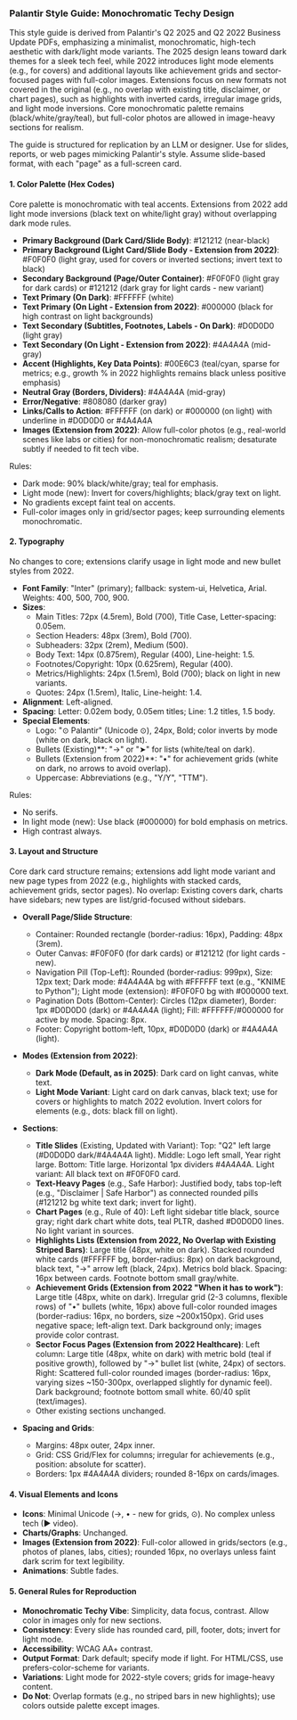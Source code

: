 ### Palantir Style Guide: Monochromatic Techy Design

This style guide is derived from Palantir's Q2 2025 and Q2 2022 Business Update PDFs, emphasizing a minimalist, monochromatic, high-tech aesthetic with dark/light mode variants. The 2025 design leans toward dark themes for a sleek tech feel, while 2022 introduces light mode elements (e.g., for covers) and additional layouts like achievement grids and sector-focused pages with full-color images. Extensions focus on new formats not covered in the original (e.g., no overlap with existing title, disclaimer, or chart pages), such as highlights with inverted cards, irregular image grids, and light mode inversions. Core monochromatic palette remains (black/white/gray/teal), but full-color photos are allowed in image-heavy sections for realism.

The guide is structured for replication by an LLM or designer. Use for slides, reports, or web pages mimicking Palantir's style. Assume slide-based format, with each "page" as a full-screen card.

#### 1. **Color Palette (Hex Codes)**
Core palette is monochromatic with teal accents. Extensions from 2022 add light mode inversions (black text on white/light gray) without overlapping dark mode rules.

- **Primary Background (Dark Card/Slide Body)**: #121212 (near-black)
- **Primary Background (Light Card/Slide Body - Extension from 2022)**: #F0F0F0 (light gray, used for covers or inverted sections; invert text to black)
- **Secondary Background (Page/Outer Container)**: #F0F0F0 (light gray for dark cards) or #121212 (dark gray for light cards - new variant)
- **Text Primary (On Dark)**: #FFFFFF (white)
- **Text Primary (On Light - Extension from 2022)**: #000000 (black for high contrast on light backgrounds)
- **Text Secondary (Subtitles, Footnotes, Labels - On Dark)**: #D0D0D0 (light gray)
- **Text Secondary (On Light - Extension from 2022)**: #4A4A4A (mid-gray)
- **Accent (Highlights, Key Data Points)**: #00E6C3 (teal/cyan, sparse for metrics; e.g., growth % in 2022 highlights remains black unless positive emphasis)
- **Neutral Gray (Borders, Dividers)**: #4A4A4A (mid-gray)
- **Error/Negative**: #808080 (darker gray)
- **Links/Calls to Action**: #FFFFFF (on dark) or #000000 (on light) with underline in #D0D0D0 or #4A4A4A
- **Images (Extension from 2022)**: Allow full-color photos (e.g., real-world scenes like labs or cities) for non-monochromatic realism; desaturate subtly if needed to fit tech vibe.

Rules:
- Dark mode: 90% black/white/gray; teal for emphasis.
- Light mode (new): Invert for covers/highlights; black/gray text on light.
- No gradients except faint teal on accents.
- Full-color images only in grid/sector pages; keep surrounding elements monochromatic.

#### 2. **Typography**
No changes to core; extensions clarify usage in light mode and new bullet styles from 2022.

- **Font Family**: "Inter" (primary); fallback: system-ui, Helvetica, Arial. Weights: 400, 500, 700, 900.
- **Sizes**:
  - Main Titles: 72px (4.5rem), Bold (700), Title Case, Letter-spacing: 0.05em.
  - Section Headers: 48px (3rem), Bold (700).
  - Subheaders: 32px (2rem), Medium (500).
  - Body Text: 14px (0.875rem), Regular (400), Line-height: 1.5.
  - Footnotes/Copyright: 10px (0.625rem), Regular (400).
  - Metrics/Highlights: 24px (1.5rem), Bold (700); black on light in new variants.
  - Quotes: 24px (1.5rem), Italic, Line-height: 1.4.
- **Alignment**: Left-aligned.
- **Spacing**: Letter: 0.02em body, 0.05em titles; Line: 1.2 titles, 1.5 body.
- **Special Elements**:
  - Logo: "⊙ Palantir" (Unicode ⊙), 24px, Bold; color inverts by mode (white on dark, black on light).
  - Bullets (Existing)**: "→" or "➤" for lists (white/teal on dark).
  - Bullets (Extension from 2022)**: "•" for achievement grids (white on dark, no arrows to avoid overlap).
  - Uppercase: Abbreviations (e.g., "Y/Y", "TTM").

Rules:
- No serifs.
- In light mode (new): Use black (#000000) for bold emphasis on metrics.
- High contrast always.

#### 3. **Layout and Structure**
Core dark card structure remains; extensions add light mode variant and new page types from 2022 (e.g., highlights with stacked cards, achievement grids, sector pages). No overlap: Existing covers dark, charts have sidebars; new types are list/grid-focused without sidebars.

- **Overall Page/Slide Structure**:
  - Container: Rounded rectangle (border-radius: 16px), Padding: 48px (3rem).
  - Outer Canvas: #F0F0F0 (for dark cards) or #121212 (for light cards - new).
  - Navigation Pill (Top-Left): Rounded (border-radius: 999px), Size: 12px text; Dark mode: #4A4A4A bg with #FFFFFF text (e.g., "KNIME to Python"); Light mode (extension): #F0F0F0 bg with #000000 text.
  - Pagination Dots (Bottom-Center): Circles (12px diameter), Border: 1px #D0D0D0 (dark) or #4A4A4A (light); Fill: #FFFFFF/#000000 for active by mode. Spacing: 8px.
  - Footer: Copyright bottom-left, 10px, #D0D0D0 (dark) or #4A4A4A (light).

- **Modes (Extension from 2022)**:
  - **Dark Mode (Default, as in 2025)**: Dark card on light canvas, white text.
  - **Light Mode Variant**: Light card on dark canvas, black text; use for covers or highlights to match 2022 evolution. Invert colors for elements (e.g., dots: black fill on light).

- **Sections**:
  - **Title Slides** (Existing, Updated with Variant): Top: "Q2" left large (#D0D0D0 dark/#4A4A4A light). Middle: Logo left small, Year right large. Bottom: Title large. Horizontal 1px dividers #4A4A4A. Light variant: All black text on #F0F0F0 card.
  - **Text-Heavy Pages** (e.g., Safe Harbor): Justified body, tabs top-left (e.g., "Disclaimer | Safe Harbor") as connected rounded pills (#121212 bg white text dark; invert for light).
  - **Chart Pages** (e.g., Rule of 40): Left light sidebar title black, source gray; right dark chart white dots, teal PLTR, dashed #D0D0D0 lines. No light variant in sources.
  - **Highlights Lists (Extension from 2022, No Overlap with Existing Striped Bars)**: Large title (48px, white on dark). Stacked rounded white cards (#FFFFFF bg, border-radius: 8px) on dark background, black text, "→" arrow left (black, 24px). Metrics bold black. Spacing: 16px between cards. Footnote bottom small gray/white.
  - **Achievement Grids (Extension from 2022 "When it has to work")**: Large title (48px, white on dark). Irregular grid (2-3 columns, flexible rows) of "•" bullets (white, 16px) above full-color rounded images (border-radius: 16px, no borders, size ~200x150px). Grid uses negative space; left-align text. Dark background only; images provide color contrast.
  - **Sector Focus Pages (Extension from 2022 Healthcare)**: Left column: Large title (48px, white on dark) with metric bold (teal if positive growth), followed by "→" bullet list (white, 24px) of sectors. Right: Scattered full-color rounded images (border-radius: 16px, varying sizes ~150-300px, overlapped slightly for dynamic feel). Dark background; footnote bottom small white. 60/40 split (text/images).
  - Other existing sections unchanged.

- **Spacing and Grids**:
  - Margins: 48px outer, 24px inner.
  - Grid: CSS Grid/Flex for columns; irregular for achievements (e.g., position: absolute for scatter).
  - Borders: 1px #4A4A4A dividers; rounded 8-16px on cards/images.

#### 4. **Visual Elements and Icons**
- **Icons**: Minimal Unicode (→, • - new for grids, ⊙). No complex unless tech (▶ video).
- **Charts/Graphs**: Unchanged.
- **Images (Extension from 2022)**: Full-color allowed in grids/sectors (e.g., photos of planes, labs, cities); rounded 16px, no overlays unless faint dark scrim for text legibility.
- **Animations**: Subtle fades.

#### 5. **General Rules for Reproduction**
- **Monochromatic Techy Vibe**: Simplicity, data focus, contrast. Allow color in images only for new sections.
- **Consistency**: Every slide has rounded card, pill, footer, dots; invert for light mode.
- **Accessibility**: WCAG AA+ contrast.
- **Output Format**: Dark default; specify mode if light. For HTML/CSS, use prefers-color-scheme for variants.
- **Variations**: Light mode for 2022-style covers; grids for image-heavy content.
- **Do Not**: Overlap formats (e.g., no striped bars in new highlights); use colors outside palette except images.